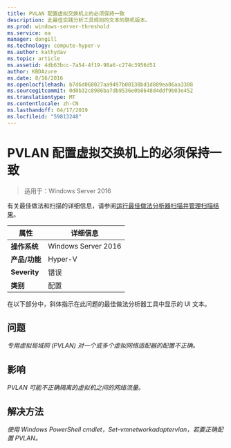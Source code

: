 ```yaml
---
title: PVLAN 配置虚拟交换机上的必须保持一致
description: 此最佳实践分析工具规则的文本的联机版本。
ms.prod: windows-server-threshold
ms.service: na
manager: dongill
ms.technology: compute-hyper-v
ms.author: kathydav
ms.topic: article
ms.assetid: 4db63bcc-7a54-4f19-98a6-c274c3956d51
author: KBDAzure
ms.date: 8/16/2016
ms.openlocfilehash: b7d6d068027aa9497b00138bd1d889ea86aa3308
ms.sourcegitcommit: 0d0b32c8986ba7db9536e0b8648d4ddf9b03e452
ms.translationtype: MT
ms.contentlocale: zh-CN
ms.lasthandoff: 04/17/2019
ms.locfileid: "59813248"
---
```

# <a name="pvlan-configuration-on-a-virtual-switch-must-be-consistent"></a>PVLAN 配置虚拟交换机上的必须保持一致

>适用于：Windows Server 2016

有关最佳做法和扫描的详细信息，请参阅[运行最佳做法分析器扫描并管理扫描结果](https://go.microsoft.com/fwlink/p/?LinkID=223177)。  
  
|属性|详细信息|  
|-|-|  
|**操作系统**|Windows Server 2016| 
|**产品/功能**|Hyper-V|  
|**Severity**|错误|  
|**类别**|配置|  
  
在以下部分中，斜体指示在此问题的最佳做法分析器工具中显示的 UI 文本。
  
## <a name="issue"></a>**问题**  
*专用虚拟局域网 (PVLAN) 对一个或多个虚拟网络适配器的配置不正确。*  
  
## <a name="impact"></a>**影响**  
*PVLAN 可能不正确隔离的虚拟机之间的网络流量。*  
  
## <a name="resolution"></a>**解决方法**  
*使用 Windows PowerShell cmdlet，Set-vmnetworkadaptervlan，若要正确配置 PVLAN。*  
  


